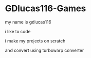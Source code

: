 # GDlucas116-Games

my name is gdlucas116

i like to code

i make my projects on scratch

and convert using turbowarp converter

